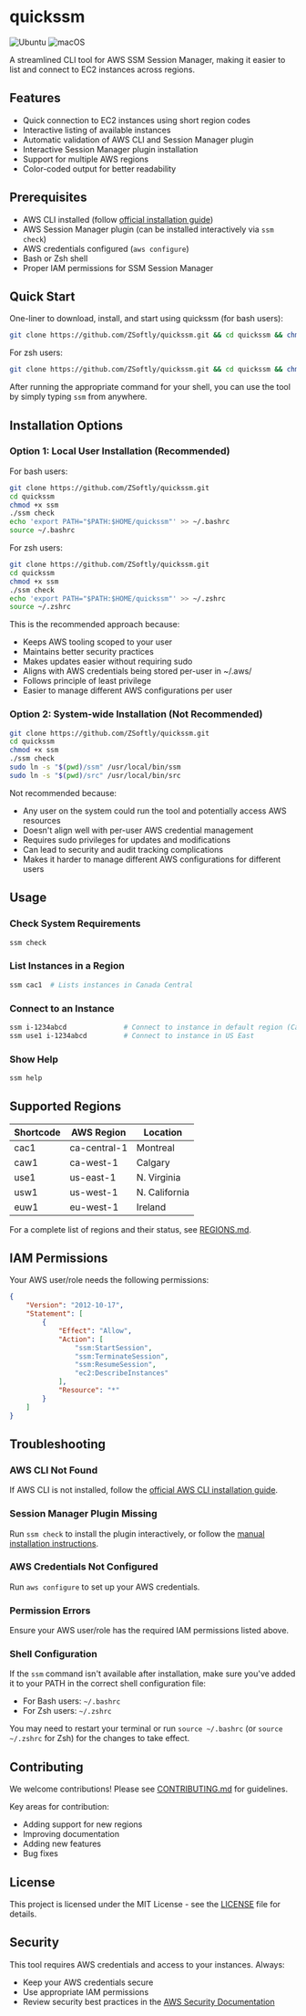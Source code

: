 # quickssm

![Ubuntu](https://github.com/{your-actual-username}/quickssm/actions/workflows/test.yml/badge.svg)
![macOS](https://github.com/{your-actual-username}/quickssm/actions/workflows/test.yml/badge.svg)

A streamlined CLI tool for AWS SSM Session Manager, making it easier to list and connect to EC2 instances across regions.

## Features

- Quick connection to EC2 instances using short region codes
- Interactive listing of available instances
- Automatic validation of AWS CLI and Session Manager plugin
- Interactive Session Manager plugin installation
- Support for multiple AWS regions
- Color-coded output for better readability

## Prerequisites

- AWS CLI installed (follow [official installation guide](https://docs.aws.amazon.com/cli/latest/userguide/getting-started-install.html))
- AWS Session Manager plugin (can be installed interactively via `ssm check`)
- AWS credentials configured (`aws configure`)
- Bash or Zsh shell
- Proper IAM permissions for SSM Session Manager

## Quick Start

One-liner to download, install, and start using quickssm (for bash users):
```bash
git clone https://github.com/ZSoftly/quickssm.git && cd quickssm && chmod +x ssm && ./ssm check && echo 'export PATH="$PATH:$HOME/quickssm"' >> ~/.bashrc && source ~/.bashrc
```

For zsh users:
```bash
git clone https://github.com/ZSoftly/quickssm.git && cd quickssm && chmod +x ssm && ./ssm check && echo 'export PATH="$PATH:$HOME/quickssm"' >> ~/.zshrc && source ~/.zshrc
```

After running the appropriate command for your shell, you can use the tool by simply typing `ssm` from anywhere.

## Installation Options

### Option 1: Local User Installation (Recommended)

For bash users:
```bash
git clone https://github.com/ZSoftly/quickssm.git
cd quickssm
chmod +x ssm
./ssm check
echo 'export PATH="$PATH:$HOME/quickssm"' >> ~/.bashrc
source ~/.bashrc
```

For zsh users:
```bash
git clone https://github.com/ZSoftly/quickssm.git
cd quickssm
chmod +x ssm
./ssm check
echo 'export PATH="$PATH:$HOME/quickssm"' >> ~/.zshrc
source ~/.zshrc
```

This is the recommended approach because:
- Keeps AWS tooling scoped to your user
- Maintains better security practices
- Makes updates easier without requiring sudo
- Aligns with AWS credentials being stored per-user in ~/.aws/
- Follows principle of least privilege
- Easier to manage different AWS configurations per user

### Option 2: System-wide Installation (Not Recommended)
```bash
git clone https://github.com/ZSoftly/quickssm.git
cd quickssm
chmod +x ssm
./ssm check
sudo ln -s "$(pwd)/ssm" /usr/local/bin/ssm
sudo ln -s "$(pwd)/src" /usr/local/bin/src
```

Not recommended because:
- Any user on the system could run the tool and potentially access AWS resources
- Doesn't align well with per-user AWS credential management
- Requires sudo privileges for updates and modifications
- Can lead to security and audit tracking complications
- Makes it harder to manage different AWS configurations for different users

## Usage

### Check System Requirements
```bash
ssm check
```

### List Instances in a Region
```bash
ssm cac1  # Lists instances in Canada Central
```

### Connect to an Instance
```bash
ssm i-1234abcd              # Connect to instance in default region (Canada Central)
ssm use1 i-1234abcd         # Connect to instance in US East
```

### Show Help
```bash
ssm help
```

## Supported Regions

| Shortcode | AWS Region    | Location     |
|-----------|---------------|--------------|
| cac1      | ca-central-1  | Montreal     |
| caw1      | ca-west-1     | Calgary      |
| use1      | us-east-1     | N. Virginia  |
| usw1      | us-west-1     | N. California|
| euw1      | eu-west-1     | Ireland      |

For a complete list of regions and their status, see [REGIONS.md](docs/REGIONS.md).

## IAM Permissions

Your AWS user/role needs the following permissions:
```json
{
    "Version": "2012-10-17",
    "Statement": [
        {
            "Effect": "Allow",
            "Action": [
                "ssm:StartSession",
                "ssm:TerminateSession",
                "ssm:ResumeSession",
                "ec2:DescribeInstances"
            ],
            "Resource": "*"
        }
    ]
}
```

## Troubleshooting

### AWS CLI Not Found
If AWS CLI is not installed, follow the [official AWS CLI installation guide](https://docs.aws.amazon.com/cli/latest/userguide/getting-started-install.html).

### Session Manager Plugin Missing
Run `ssm check` to install the plugin interactively, or follow the [manual installation instructions](https://docs.aws.amazon.com/systems-manager/latest/userguide/session-manager-working-with-install-plugin.html).

### AWS Credentials Not Configured
Run `aws configure` to set up your AWS credentials.

### Permission Errors
Ensure your AWS user/role has the required IAM permissions listed above.

### Shell Configuration
If the `ssm` command isn't available after installation, make sure you've added it to your PATH in the correct shell configuration file:
- For Bash users: `~/.bashrc`
- For Zsh users: `~/.zshrc`

You may need to restart your terminal or run `source ~/.bashrc` (or `source ~/.zshrc` for Zsh) for the changes to take effect.

## Contributing

We welcome contributions! Please see [CONTRIBUTING.md](CONTRIBUTING.md) for guidelines.

Key areas for contribution:
- Adding support for new regions
- Improving documentation
- Adding new features
- Bug fixes

## License

This project is licensed under the MIT License - see the [LICENSE](LICENSE) file for details.

## Security

This tool requires AWS credentials and access to your instances. Always:
- Keep your AWS credentials secure
- Use appropriate IAM permissions
- Review security best practices in the [AWS Security Documentation](https://docs.aws.amazon.com/security/)